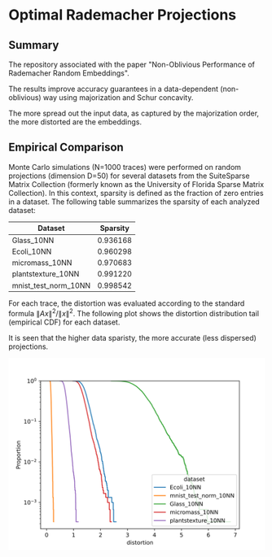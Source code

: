 # Optimal Rademacher Projections

## Summary

The repository associated with the paper "Non-Oblivious Performance of Rademacher Random Embeddings".

The results improve accuracy guarantees in a data-dependent (non-oblivious) way using majorization and Schur concavity.

The more spread out the input data, as captured by the majorization order, the more distorted are the embeddings.

## Empirical Comparison

Monte Carlo simulations (N=1000 traces) were performed on random projections (dimension D=50) for several datasets from the SuiteSparse Matrix Collection (formerly known as the University of Florida Sparse Matrix Collection). In this context, sparsity is defined as the fraction of zero entries in a dataset. The following table summarizes the sparsity of each analyzed dataset:

| Dataset | Sparsity |
|---------|----------|
| Glass_10NN | 0.936168 |
| Ecoli_10NN | 0.960298 |
| micromass_10NN | 0.970683 |
| plantstexture_10NN | 0.991220 |
| mnist_test_norm_10NN | 0.998542 |

For each trace, the distortion was evaluated according to the standard formula $\|A x\|^2 / \|x\|^2$.
The following plot shows the distortion distribution tail (empirical CDF) for each dataset. 

It is seen that the higher data sparisty, the more accurate (less dispersed) projections.

<img src="./comparison (1).svg">
